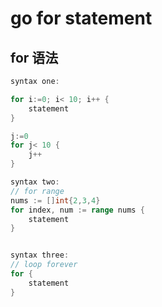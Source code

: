# go for statement

## for 语法
```go
syntax one:

for i:=0; i< 10; i++ {
    statement
}

j:=0
for j< 10 {
    j++
}

syntax two:
// for range
nums := []int{2,3,4}
for index, num := range nums {
    statement
}


syntax three:
// loop forever
for {
    statement
}


```

